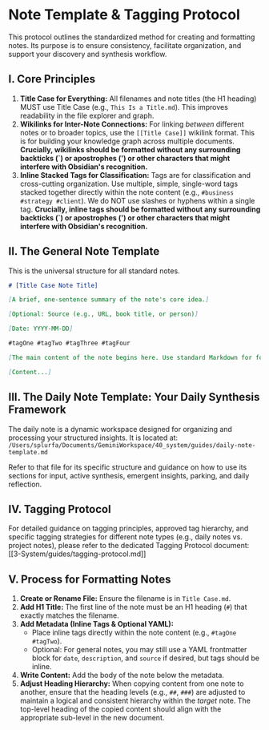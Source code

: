 # Note Template & Tagging Protocol

This protocol outlines the standardized method for creating and formatting notes. Its purpose is to ensure consistency, facilitate organization, and support your discovery and synthesis workflow.

## I. Core Principles

1.  **Title Case for Everything:** All filenames and note titles (the H1 heading) MUST use Title Case (e.g., `This Is a Title.md`). This improves readability in the file explorer and graph.
2.  **Wikilinks for Inter-Note Connections:** For linking *between* different notes or to broader topics, use the `[[Title Case]]` wikilink format. This is for building your knowledge graph across multiple documents. **Crucially, wikilinks should be formatted without any surrounding backticks (`) or apostrophes (') or other characters that might interfere with Obsidian's recognition.**
3.  **Inline Stacked Tags for Classification:** Tags are for classification and cross-cutting organization. Use multiple, simple, single-word tags stacked together directly within the note content (e.g., `#business #strategy #client`). We do NOT use slashes or hyphens within a single tag. **Crucially, inline tags should be formatted without any surrounding backticks (`) or apostrophes (') or other characters that might interfere with Obsidian's recognition.**

## II. The General Note Template

This is the universal structure for all standard notes.

```markdown
# [Title Case Note Title]

[A brief, one-sentence summary of the note's core idea.]

[Optional: Source (e.g., URL, book title, or person)]

[Date: YYYY-MM-DD]

#tagOne #tagTwo #tagThree #tagFour

[The main content of the note begins here. Use standard Markdown for formatting.]

[Content...]
```

## III. The Daily Note Template: Your Daily Synthesis Framework

The daily note is a dynamic workspace designed for organizing and processing your structured insights. It is located at: `/Users/splurfa/Documents/GeminiWorkspace/40_system/guides/daily-note-template.md`

Refer to that file for its specific structure and guidance on how to use its sections for input, active synthesis, emergent insights, parking, and daily reflection.

## IV. Tagging Protocol

For detailed guidance on tagging principles, approved tag hierarchy, and specific tagging strategies for different note types (e.g., daily notes vs. project notes), please refer to the dedicated Tagging Protocol document: [[3-System/guides/tagging-protocol.md]]

## V. Process for Formatting Notes

1.  **Create or Rename File:** Ensure the filename is in `Title Case.md`.
2.  **Add H1 Title:** The first line of the note must be an H1 heading (`#`) that exactly matches the filename.
3.  **Add Metadata (Inline Tags & Optional YAML):**
    *   Place inline tags directly within the note content (e.g., `#tagOne #tagTwo`).
    *   Optional: For general notes, you may still use a YAML frontmatter block for `date`, `description`, and `source` if desired, but tags should be inline.
4.  **Write Content:** Add the body of the note below the metadata.
5.  **Adjust Heading Hierarchy:** When copying content from one note to another, ensure that the heading levels (e.g., `##`, `###`) are adjusted to maintain a logical and consistent hierarchy within the *target* note. The top-level heading of the copied content should align with the appropriate sub-level in the new document.
